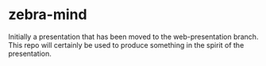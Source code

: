 # zebra-mind

Initially a presentation that has been moved to the web-presentation branch.
This repo will certainly be used to produce something in the spirit of the presentation.
